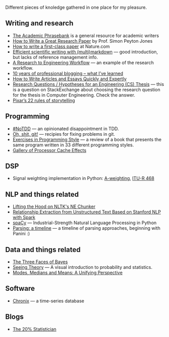 Different pieces of knoledge gathered in one place for my pleasure.

## Writing and research

- [The Academic Phrasebank](http://www.phrasebank.manchester.ac.uk/) is a general resource for academic writers
- [How to Write a Great Research Paper](https://www.microsoft.com/en-us/research/video/how-to-write-a-great-research-paper-3/) by Prof. Simon Peyton Jones
- [How to write a first-class paper](https://www.nature.com/articles/d41586-018-02404-4) at Nature.com
- [Efficient scientific writing with (multi)markdown](http://wwwpub.zih.tu-dresden.de/~s4560758/resources/multimarkdown.pdf) — good introduction, but lacks of reference management info.
- [A Research to Engineering Workflow](http://dustintran.com/blog/a-research-to-engineering-workflow) — an example of the research workflow.
- [10 years of professional blogging – what I’ve learned](http://andrewchen.co/professional-blogging/)
- [How to Write Articles and Essays Quickly and Expertly](http://www.downes.ca/post/38526)
- [Research Questions / Hypotheses for an Engineering (CS) Thesis](https://academia.stackexchange.com/a/38954) — this is a question on StackExchange about choosing the research question for the thesis in Computer Engineering. Check the answer.
- [Pixar’s 22 rules of storytelling](https://www.aerogrammestudio.com/2013/03/07/pixars-22-rules-of-storytelling/)

## Programming

- [#NoTDD](https://blogs.msdn.microsoft.com/ericgu/2017/06/22/notdd/) — an opinionated disappointment in TDD.
- [Oh, shit, git!](http://ohshitgit.com/) — recipies for fixing problems in git.
- [Exercises in Programming Style](https://henrikwarne.com/2018/03/13/exercises-in-programming-style/) — a review of a book that presents the same program written in 33 different programming styles.
- [Gallery of Processor Cache Effects](http://igoro.com/archive/gallery-of-processor-cache-effects/)

## DSP
- Signal weighting implementation in Python: [A-weighting](https://github.com/endolith/waveform-analyzer/blob/master/A_weighting.py), [ITU-R 468](https://github.com/endolith/waveform-analyzer/blob/master/ITU_R_468_weighting.py)

## NLP and things related
- [Lifting the Hood on NLTK's NE Chunker](http://mattshomepage.com/articles/2016/May/23/nltk_nec/)
- [Relationship Extraction from Unstructured Text Based on Stanford NLP with Spark](https://youtu.be/PlmNvfyVy_4?t=14m1s)
- [spaCy](https://spacy.io/) — Industrial-Strength Natural Language Processing in Python
- [Parsing: a timeline](https://jeffreykegler.github.io/personal/timeline_v3) — a timeline of parsing approaches, beginning with Panini :)

## Data and things related
- [The Three Faces of Bayes](https://slackprop.wordpress.com/2016/08/28/the-three-faces-of-bayes/)
- [Seeing Theory](http://students.brown.edu/seeing-theory/) — A visual introduction to probability and statistics.
- [Modes, Medians and Means: A Unifying Perspective](http://www.johnmyleswhite.com/notebook/2013/03/22/modes-medians-and-means-an-unifying-perspective/)

## Software

- [Chronix](http://www.chronix.io/) — a time-series database

## Blogs

- [The 20% Statistician](http://daniellakens.blogspot.fi/)
